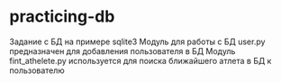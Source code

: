 # practicing-db
Задание с БД на примере sqlite3
Модуль для работы с БД user.py предназначен для добавления пользователя в БД 
Модуль fint_athelete.py используется для поиска ближайшего атлета в БД к пользователю
